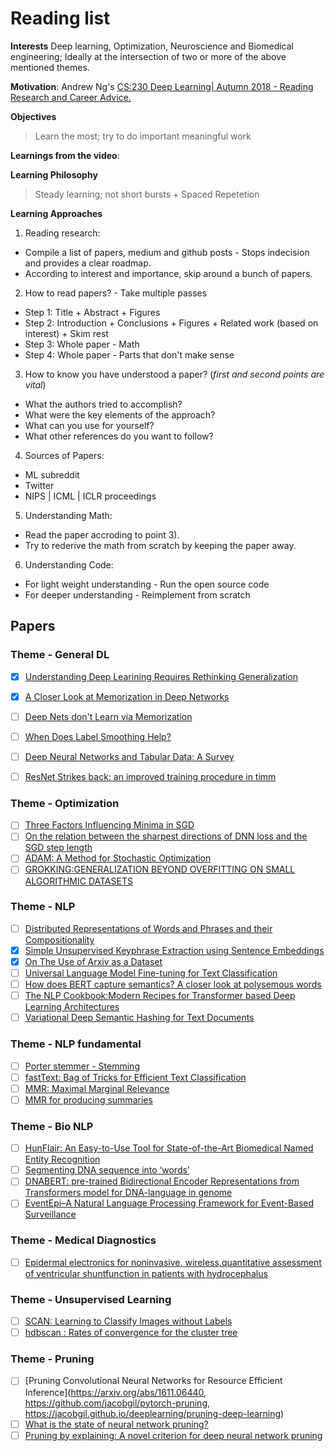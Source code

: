 # Reading list

**Interests**
Deep learning, Optimization, Neuroscience and Biomedical engineering; Ideally at the intersection of two or more of the above mentioned themes. 

**Motivation**:
Andrew Ng's [CS:230 Deep Learning| Autumn 2018 - Reading Research and Career Advice.](https://www.youtube.com/watch?v=733m6qBH-jI)

**Objectives**
> Learn the most; try to do important meaningful work

**Learnings from the video**:

**Learning Philosophy**
> Steady learning; not short bursts + Spaced Repetetion

**Learning Approaches**

1) Reading research:
- Compile a list of papers, medium and github posts - Stops indecision and provides a clear roadmap.
- According to interest and importance, skip around a bunch of papers.

2) How to read papers? - Take multiple passes
- Step 1: Title + Abstract + Figures
- Step 2: Introduction + Conclusions + Figures + Related work (based on interest) + Skim rest
- Step 3: Whole paper - Math
- Step 4: Whole paper - Parts that don't make sense

3) How to know you have understood a paper? (*first and second points are vital*)
- What the authors tried to accomplish?
- What were the key elements of the approach?
- What can you use for yourself?
- What other references do you want to follow?

4) Sources of Papers:
- ML subreddit
- Twitter 
- NIPS | ICML | ICLR proceedings

5) Understanding Math:
- Read the paper accroding to point 3).
- Try to rederive the math from scratch by keeping the paper away.

6) Understanding Code:
- For light weight understanding - Run the open source code
- For deeper understanding - Reimplement from scratch

## Papers
### Theme - General DL
- [x] [Understanding Deep Learining Requires Rethinking Generalization](https://arxiv.org/pdf/1611.03530.pdf)
- [x] [A Closer Look at Memorization in Deep Networks](https://arxiv.org/pdf/1706.05394.pdf)
- [ ] [Deep Nets don't Learn via Memorization](https://www.researchgate.net/profile/Asja_Fischer/publication/315799530_Deep_Nets_Don%27t_Learn_via_Memorization/links/58e63a73a6fdcc6800b44d11/Deep-Nets-Dont-Learn-via-Memorization.pdf)
- [ ] [When Does Label Smoothing Help?](https://arxiv.org/pdf/1906.02629.pdf)
- [ ] [Deep Neural Networks and Tabular Data: A Survey](https://arxiv.org/abs/2110.01889)
- [ ] [ResNet Strikes back: an improved training procedure in timm](https://arxiv.org/abs/2110.00476)


### Theme - Optimization
- [ ] [Three Factors Influencing Minima in SGD](https://arxiv.org/pdf/1711.04623.pdf)
- [ ] [On the relation between the sharpest directions of DNN loss and the SGD step length](https://arxiv.org/pdf/1807.05031.pdf)
- [ ] [ADAM: A Method for Stochastic Optimization](https://arxiv.org/pdf/1412.6980.pdf)
- [ ] [GROKKING:GENERALIZATION BEYOND OVERFITTING ON SMALL ALGORITHMIC DATASETS](https://mathai-iclr.github.io/papers/papers/MATHAI_29_paper.pdf)

### Theme - NLP
- [ ] [Distributed Representations of Words and Phrases and their Compositionality](https://papers.nips.cc/paper/5021-distributed-representations-of-words-and-phrases-and-their-compositionality.pdf)
- [x] [Simple Unsupervised Keyphrase Extraction using Sentence Embeddings](https://arxiv.org/pdf/1801.04470.pdf)
- [x] [On The Use of Arxiv as a Dataset](https://arxiv.org/pdf/1905.00075.pdf)
- [ ] [Universal Language Model Fine-tuning for Text Classification](https://arxiv.org/pdf/1801.06146.pdf)
- [ ] [How does BERT capture semantics? A closer look at polysemous words](https://www.aclweb.org/anthology/2020.blackboxnlp-1.15.pdf)
- [ ] [The NLP Cookbook:Modern Recipes for Transformer based Deep Learning Architectures](https://arxiv.org/pdf/2104.10640.pdf)
- [ ] [Variational Deep Semantic Hashing for Text Documents](https://arxiv.org/abs/1708.03436)

### Theme - NLP fundamental 
- [ ] [Porter stemmer - Stemming](http://people.scs.carleton.ca/~armyunis/projects/KAPI/porter.pdf)
- [ ] [fastText: Bag of Tricks for Efficient Text Classification](https://arxiv.org/pdf/1607.01759.pdf)
- [ ] [MMR: Maximal Marginal Relevance](http://www.cs.bilkent.edu.tr/~canf/CS533/hwSpring14/eightMinPresentations/handoutMMR.pdf)
- [ ] [MMR for producing summaries](http://www.cs.cmu.edu/~jgc/publication/The_Use_MMR_Diversity_Based_LTMIR_1998.pdf)

### Theme - Bio NLP
- [ ] [HunFlair: An Easy-to-Use Tool for State-of-the-Art Biomedical Named Entity Recognition](https://arxiv.org/pdf/2008.07347.pdf)
- [ ] [Segmenting DNA sequence into ‘words’](https://arxiv.org/pdf/1202.2518.pdf)
- [ ] [DNABERT: pre-trained Bidirectional Encoder Representations from Transformers model for DNA-language in genome](https://www.biorxiv.org/content/10.1101/2020.09.17.301879v1.full)
- [ ] [EventEpi–A Natural Language Processing Framework for Event-Based Surveillance](https://www.medrxiv.org/content/10.1101/19006395v2.full.pdf)

### Theme - Medical Diagnostics
- [ ] [Epidermal electronics for noninvasive, wireless,quantitative assessment of ventricular shuntfunction in patients with hydrocephalus](http://rogersgroup.northwestern.edu/files/2018/shuntsstm.pdf)

### Theme - Unsupervised Learning
- [ ] [SCAN: Learning to Classify Images without Labels](https://arxiv.org/abs/2005.12320)
- [ ] [hdbscan : Rates of convergence for the cluster tree](https://cseweb.ucsd.edu/~dasgupta/papers/tree.pdf)

### Theme - Pruning
- [ ] [Pruning Convolutional Neural Networks for Resource Efficient Inference](https://arxiv.org/abs/1611.06440, https://github.com/jacobgil/pytorch-pruning, https://jacobgil.github.io/deeplearning/pruning-deep-learning)
- [ ] [What is the state of neural network pruning?](https://arxiv.org/pdf/2003.03033.pdf)
- [ ] [Pruning by explaining: A novel criterion for deep neural network pruning](https://www.sciencedirect.com/science/article/pii/S0031320321000868)

